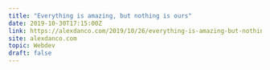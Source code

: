 ```yaml
---
title: "Everything is amazing, but nothing is ours"
date: 2019-10-30T17:15:00Z
link: https://alexdanco.com/2019/10/26/everything-is-amazing-but-nothing-is-ours/?utm_medium=RSS&utm_source=hune
site: alexdanco.com
topic: Webdev
draft: false
---
```

